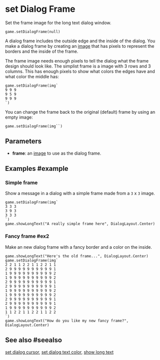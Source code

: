 # set Dialog Frame

Set the frame image for the long text dialog window.

```sig
game.setDialogFrame(null)
```
A dialog frame includes the outside edge and the inside of the dialog. You make a dialog frame by creating an [image](/types/image) that has pixels to represent the borders and the inside of the frame.

The frame image needs enough pixels to tell the dialog what the frame design should look like. The simplist frame is a image with 3 rows and 3 columns. This has enough pixels to show what colors the edges have and what color the middle has:

```block
game.setDialogFrame(img`
9 9 9 
9 5 9 
9 9 9 
`)
```

You can change the frame back to the original (default) frame by using an empty image:

```block
game.setDialogFrame(img``)
```

## Parameters

* **frame**: an [image](/types/image) to use as the dialog frame.

## Examples #example

### Simple frame

Show a message in a dialog with a simple frame made from a `3` x `3` image.

```blocks
game.setDialogFrame(img`
3 3 3
3 9 3
3 3 3
`)
game.showLongText("A really simple frame here", DialogLayout.Center)
```

### Fancy frame #ex2

Make an new dialog frame with a fancy border and a color on the inside.

```blocks
game.showLongText("Here's the old frame...", DialogLayout.Center)
game.setDialogFrame(img`
2 2 1 1 2 2 1 1 2 2 1 1 
2 9 9 9 9 9 9 9 9 9 9 1 
1 9 9 9 9 9 9 9 9 9 9 2 
1 9 9 9 9 9 9 9 9 9 9 2 
2 9 9 9 9 9 9 9 9 9 9 1 
2 9 9 9 9 9 9 9 9 9 9 1 
1 9 9 9 9 9 9 9 9 9 9 2 
1 9 9 9 9 9 9 9 9 9 9 2 
2 9 9 9 9 9 9 9 9 9 9 1 
2 9 9 9 9 9 9 9 9 9 9 1 
1 9 9 9 9 9 9 9 9 9 9 2 
1 1 2 2 1 1 2 2 1 1 2 2 
`)
game.showLongText("How do you like my new fancy frame?", DialogLayout.Center)
```

## See also #seealso

[set dialog cursor](/reference/game/set-dialog-cursor),
[set dialog text color](/reference/game/set-dialog-text-color),
[show long text](/reference/game/show-long-text)

